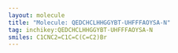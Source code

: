 ```yaml
---
layout: molecule
title: "Molecule: QEDCHCLHHGGYBT-UHFFFAOYSA-N"
tag: inchikey:QEDCHCLHHGGYBT-UHFFFAOYSA-N
smiles: C1CNC2=C1C=C(C=C2)Br
---
```

